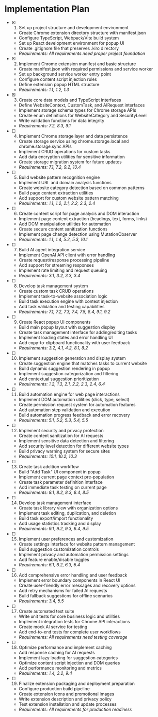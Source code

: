 # Implementation Plan

- [x] 1. Set up project structure and development environment
  - Create Chrome extension directory structure with manifest.json
  - Configure TypeScript, Webpack/Vite build system
  - Set up React development environment for popup UI
  - Create .gitignore file that preserves .kiro directory
  - _Requirements: All requirements need proper project foundation_

- [x] 2. Implement Chrome extension manifest and basic structure
  - Create manifest.json with required permissions and service worker
  - Set up background service worker entry point
  - Configure content script injection rules
  - Define extension popup HTML structure
  - _Requirements: 1.1, 1.2, 1.3_

- [x] 3. Create core data models and TypeScript interfaces
  - Define WebsiteContext, CustomTask, and AIRequest interfaces
  - Implement storage schema types for Chrome storage APIs
  - Create enum definitions for WebsiteCategory and SecurityLevel
  - Write validation functions for data integrity
  - _Requirements: 7.2, 8.3, 9.1_

- [ ] 4. Implement Chrome storage layer and data persistence
  - Create storage service using chrome.storage.local and chrome.storage.sync APIs
  - Implement CRUD operations for custom tasks
  - Add data encryption utilities for sensitive information
  - Create storage migration system for future updates
  - _Requirements: 7.1, 7.2, 9.2, 10.4_

- [ ] 5. Build website pattern recognition engine
  - Implement URL and domain analysis functions
  - Create website category detection based on common patterns
  - Build page content extraction utilities
  - Add support for custom website pattern matching
  - _Requirements: 1.1, 1.2, 2.1, 2.2, 2.3, 2.4_

- [ ] 6. Create content script for page analysis and DOM interaction
  - Implement page content extraction (headings, text, forms, links)
  - Add DOM manipulation utilities for automation
  - Create secure content sanitization functions
  - Implement page change detection using MutationObserver
  - _Requirements: 1.1, 1.4, 5.2, 5.3, 10.1_

- [ ] 7. Build AI agent integration service
  - Implement OpenAI API client with error handling
  - Create request/response processing pipeline
  - Add support for streaming responses
  - Implement rate limiting and request queuing
  - _Requirements: 3.1, 3.2, 3.3, 3.4_

- [ ] 8. Develop task management system
  - Create custom task CRUD operations
  - Implement task-to-website association logic
  - Build task execution engine with context injection
  - Add task validation and testing capabilities
  - _Requirements: 7.1, 7.2, 7.3, 7.4, 7.5, 8.4, 9.1, 9.2_

- [ ] 9. Create React popup UI components
  - Build main popup layout with suggestion display
  - Create task management interface for adding/editing tasks
  - Implement loading states and error handling UI
  - Add copy-to-clipboard functionality with user feedback
  - _Requirements: 3.2, 4.1, 4.2, 8.1, 8.2_

- [ ] 10. Implement suggestion generation and display system
  - Create suggestion engine that matches tasks to current website
  - Build dynamic suggestion rendering in popup
  - Implement suggestion categorization and filtering
  - Add contextual suggestion prioritization
  - _Requirements: 1.2, 1.3, 2.1, 2.2, 2.3, 2.4, 6.4_

- [ ] 11. Build automation engine for web page interactions
  - Implement DOM automation utilities (click, type, select)
  - Create permission request system for automation features
  - Add automation step validation and execution
  - Build automation progress feedback and error recovery
  - _Requirements: 5.1, 5.2, 5.3, 5.4, 5.5_

- [ ] 12. Implement security and privacy protection
  - Create content sanitization for AI requests
  - Implement sensitive data detection and filtering
  - Add security level detection for different website types
  - Build privacy warning system for secure sites
  - _Requirements: 10.1, 10.2, 10.3_

- [ ] 13. Create task addition workflow
  - Build "Add Task" UI component in popup
  - Implement current page context pre-population
  - Create task parameter definition interface
  - Add immediate task testing on current page
  - _Requirements: 8.1, 8.2, 8.3, 8.4, 8.5_

- [ ] 14. Develop task management interface
  - Create task library view with organization options
  - Implement task editing, duplication, and deletion
  - Build task export/import functionality
  - Add usage statistics tracking and display
  - _Requirements: 9.1, 9.2, 9.3, 9.4, 9.5_

- [ ] 15. Implement user preferences and customization
  - Create settings interface for website pattern management
  - Build suggestion customization controls
  - Implement privacy and automation permission settings
  - Add feature enable/disable toggles
  - _Requirements: 6.1, 6.2, 6.3, 6.4_

- [ ] 16. Add comprehensive error handling and user feedback
  - Implement error boundary components in React UI
  - Create user-friendly error messages and recovery options
  - Add retry mechanisms for failed AI requests
  - Build fallback suggestions for offline scenarios
  - _Requirements: 3.4, 5.5_

- [ ] 17. Create automated test suite
  - Write unit tests for core business logic and utilities
  - Implement integration tests for Chrome API interactions
  - Create mock AI service for testing
  - Add end-to-end tests for complete user workflows
  - _Requirements: All requirements need testing coverage_

- [ ] 18. Optimize performance and implement caching
  - Add response caching for AI requests
  - Implement lazy loading for suggestion categories
  - Optimize content script injection and DOM queries
  - Add performance monitoring and metrics
  - _Requirements: 1.4, 3.2, 9.4_

- [ ] 19. Finalize extension packaging and deployment preparation
  - Configure production build pipeline
  - Create extension icons and promotional images
  - Write extension description and privacy policy
  - Test extension installation and update processes
  - _Requirements: All requirements for production readiness_